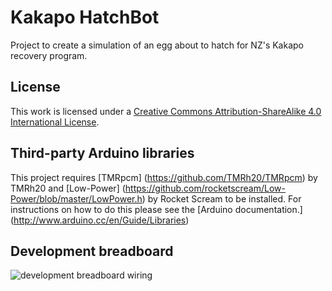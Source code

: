 # Kakapo HatchBot
Project to create a simulation of an egg about to hatch for NZ's Kakapo recovery program.

## License
This work is licensed under a [Creative Commons Attribution-ShareAlike 4.0 International License](http://creativecommons.org/licenses/by-sa/4.0/).

## Third-party Arduino libraries
This project requires [TMRpcm] (https://github.com/TMRh20/TMRpcm) by TMRh20 and [Low-Power] (https://github.com/rocketscream/Low-Power/blob/master/LowPower.h) by Rocket Scream to be installed. For instructions on how to do this please see the [Arduino documentation.] (http://www.arduino.cc/en/Guide/Libraries)

## Development breadboard
![development breadboard wiring](https://raw.githubusercontent.com/dizymac/HatchBot/master/breadboard.png)

